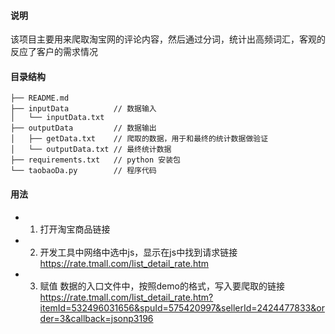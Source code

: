 #### 说明
该项目主要用来爬取淘宝网的评论内容，然后通过分词，统计出高频词汇，客观的反应了客户的需求情况

#### 目录结构
```
├── README.md
├── inputData          // 数据输入
│   └── inputData.txt
├── outputData         // 数据输出
│   ├── getData.txt    // 爬取的数据，用于和最终的统计数据做验证
│   └── outputData.txt // 最终统计数据
├── requirements.txt   // python 安装包
└── taobaoDa.py        // 程序代码
```

#### 用法
- 1. 打开淘宝商品链接
- 2. 开发工具中网络中选中js，显示在js中找到请求链接
https://rate.tmall.com/list_detail_rate.htm
- 3. 赋值
数据的入口文件中，按照demo的格式，写入要爬取的链接
https://rate.tmall.com/list_detail_rate.htm?itemId=532496031656&spuId=575420997&sellerId=2424477833&order=3&callback=jsonp3196
